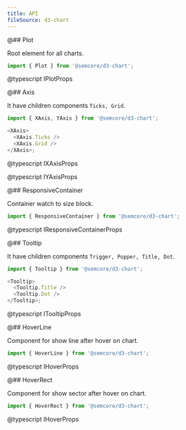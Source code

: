 ```yaml
---
title: API
fileSource: d3-chart
---
```


@## Plot

Root element for all charts.

```js
import { Plot } from '@semcore/d3-chart';
```

@typescript IPlotProps

@## Axis

It have children components `Ticks, Grid`.

```js
import { XAxis, YAxis } from '@semcore/d3-chart';

<XAxis>
  <XAxis.Ticks />
  <XAxis.Grid />
</XAxis>;
```

@typescript IXAxisProps

@typescript IYAxisProps

@## ResponsiveContainer

Container watch to size block.

```js
import { ResponsiveContainer } from '@semcore/d3-chart';
```

@typescript IResponsiveContainerProps

@## Tooltip

It have children components `Trigger, Popper, Title, Dot`.

```js
import { Tooltip } from '@semcore/d3-chart';

<Tooltip>
  <Tooltip.Title />
  <Tooltip.Dot />
</Tooltip>;
```

@typescript ITooltipProps

@## HoverLine

Component for show line after hover on chart.

```js
import { HoverLine } from '@semcore/d3-chart';
```

@typescript IHoverProps

@## HoverRect

Component for show sector after hover on chart.

```js
import { HoverRect } from '@semcore/d3-chart';
```

@typescript IHoverProps

